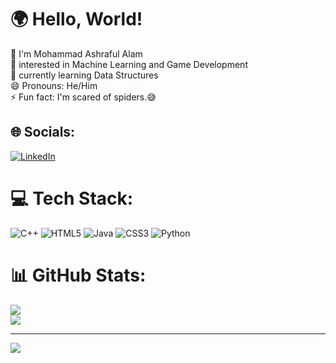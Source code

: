 # 🌍 Hello, World!
👋 I'm Mohammad Ashraful Alam<br>👀 interested in Machine Learning and Game Development<br>🌱 currently learning Data Structures<br>😄 Pronouns: He/Him<br>⚡ Fun fact: I'm scared of spiders.😅


## 🌐 Socials:
[![LinkedIn](https://img.shields.io/badge/LinkedIn-%230077B5.svg?logo=linkedin&logoColor=white)](https://linkedin.com/in/mohammad-ashraful-alam0504/)

# 💻 Tech Stack:
![C++](https://img.shields.io/badge/c++-%2300599C.svg?style=for-the-badge&logo=c%2B%2B&logoColor=white) ![HTML5](https://img.shields.io/badge/html5-%23E34F26.svg?style=for-the-badge&logo=html5&logoColor=white) ![Java](https://img.shields.io/badge/java-%23ED8B00.svg?style=for-the-badge&logo=openjdk&logoColor=white) ![CSS3](https://img.shields.io/badge/css3-%231572B6.svg?style=for-the-badge&logo=css3&logoColor=white) ![Python](https://img.shields.io/badge/python-3670A0?style=for-the-badge&logo=python&logoColor=ffdd54)
# 📊 GitHub Stats:
<!--![](https://github-readme-stats.vercel.app/api?username=ASHR3FAT&theme=dark&hide_border=false&include_all_commits=false&count_private=false)<br/>-->
![](https://nirzak-streak-stats.vercel.app/?user=ASHR3FAT&theme=dark&hide_border=false)<br/>
![](https://github-readme-stats.vercel.app/api/top-langs/?username=ASHR3FAT&theme=dark&hide_border=false&include_all_commits=false&count_private=false&layout=compact)

---
[![](https://visitcount.itsvg.in/api?id=ASHR3FAT&icon=0&color=0)](https://visitcount.itsvg.in)

<!-- Proudly created with GPRM ( https://gprm.itsvg.in ) -->

<!---
ASHR3FAT/ASHR3FAT is a ✨ special ✨ repository because its `README.md` (this file) appears on your GitHub profile.
You can click the Preview link to take a look at your changes.
--->
